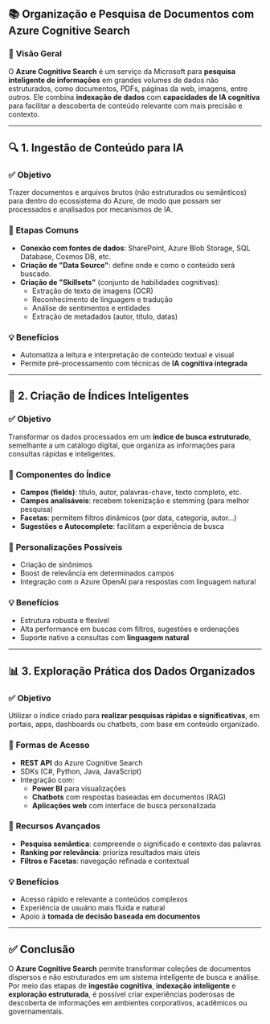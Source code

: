 ## 📚 **Organização e Pesquisa de Documentos com Azure Cognitive Search**

### 🧠 **Visão Geral**
O **Azure Cognitive Search** é um serviço da Microsoft para **pesquisa inteligente de informações** em grandes volumes de dados não estruturados, como documentos, PDFs, páginas da web, imagens, entre outros. Ele combina **indexação de dados** com **capacidades de IA cognitiva** para facilitar a descoberta de conteúdo relevante com mais precisão e contexto.

---

## 🔍 **1. Ingestão de Conteúdo para IA**

### ✅ **Objetivo**
Trazer documentos e arquivos brutos (não estruturados ou semânticos) para dentro do ecossistema do Azure, de modo que possam ser processados e analisados por mecanismos de IA.

### 🧩 **Etapas Comuns**
- **Conexão com fontes de dados**: SharePoint, Azure Blob Storage, SQL Database, Cosmos DB, etc.
- **Criação de "Data Source"**: define onde e como o conteúdo será buscado.
- **Criação de "Skillsets"** (conjunto de habilidades cognitivas):
  - Extração de texto de imagens (OCR)
  - Reconhecimento de linguagem e tradução
  - Análise de sentimentos e entidades
  - Extração de metadados (autor, título, datas)
  
### 💡 **Benefícios**
- Automatiza a leitura e interpretação de conteúdo textual e visual
- Permite pré-processamento com técnicas de **IA cognitiva integrada**

---

## 📇 **2. Criação de Índices Inteligentes**

### ✅ **Objetivo**
Transformar os dados processados em um **índice de busca estruturado**, semelhante a um catálogo digital, que organiza as informações para consultas rápidas e inteligentes.

### 🧩 **Componentes do Índice**
- **Campos (fields)**: título, autor, palavras-chave, texto completo, etc.
- **Campos analisáveis**: recebem tokenização e stemming (para melhor pesquisa)
- **Facetas**: permitem filtros dinâmicos (por data, categoria, autor...)
- **Sugestões e Autocomplete**: facilitam a experiência de busca

### 🔧 **Personalizações Possíveis**
- Criação de sinônimos
- Boost de relevância em determinados campos
- Integração com o Azure OpenAI para respostas com linguagem natural

### 💡 **Benefícios**
- Estrutura robusta e flexível
- Alta performance em buscas com filtros, sugestões e ordenações
- Suporte nativo a consultas com **linguagem natural**

---

## 📊 **3. Exploração Prática dos Dados Organizados**

### ✅ **Objetivo**
Utilizar o índice criado para **realizar pesquisas rápidas e significativas**, em portais, apps, dashboards ou chatbots, com base em conteúdo organizado.

### 🧩 **Formas de Acesso**
- **REST API** do Azure Cognitive Search
- SDKs (C#, Python, Java, JavaScript)
- Integração com:
  - **Power BI** para visualizações
  - **Chatbots** com respostas baseadas em documentos (RAG)
  - **Aplicações web** com interface de busca personalizada

### 🧠 **Recursos Avançados**
- **Pesquisa semântica**: compreende o significado e contexto das palavras
- **Ranking por relevância**: prioriza resultados mais úteis
- **Filtros e Facetas**: navegação refinada e contextual

### 💡 **Benefícios**
- Acesso rápido e relevante a conteúdos complexos
- Experiência de usuário mais fluida e natural
- Apoio à **tomada de decisão baseada em documentos**

---

## ✅ **Conclusão**
O **Azure Cognitive Search** permite transformar coleções de documentos dispersos e não estruturados em um sistema inteligente de busca e análise. Por meio das etapas de **ingestão cognitiva**, **indexação inteligente** e **exploração estruturada**, é possível criar experiências poderosas de descoberta de informações em ambientes corporativos, acadêmicos ou governamentais.
